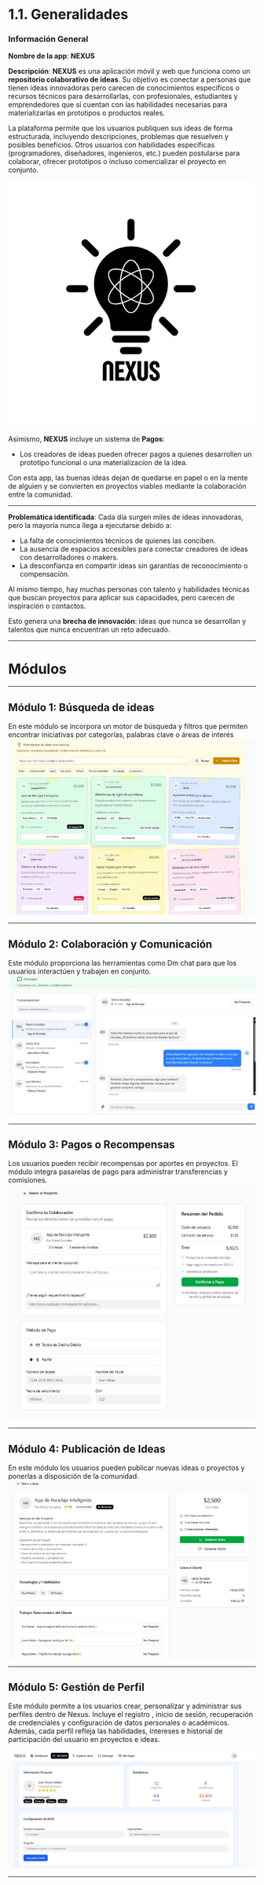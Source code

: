 # 1.1. Generalidades

### Información General

**Nombre de la app**: **NEXUS**

**Descripción**:
**NEXUS** es una aplicación móvil y web que funciona como un **repositorio colaborativo de ideas**. Su objetivo es conectar a personas que tienen ideas innovadoras pero carecen de conocimientos especificos o recursos técnicos para desarrollarlas, con profesionales, estudiantes y emprendedores que sí cuentan con las habilidades necesarias para materializarlas en prototipos o productos reales.

La plataforma permite que los usuarios publiquen sus ideas de forma estructurada, incluyendo descripciones, problemas que resuelven y posibles beneficios. Otros usuarios con habilidades específicas (programadores, diseñadores, ingenieros, etc.) pueden postularse para colaborar, ofrecer prototipos o incluso comercializar el proyecto en conjunto.

![Logo de Nexus](./images/NEXUS-LOGO.webp)

Asimismo, **NEXUS** incluye un sistema de **Pagos**:

* Los creadores de ideas pueden ofrecer pagos a quienes desarrollen un prototipo funcional o una materializacion de la idea.

Con esta app, las buenas ideas dejan de quedarse en papel o en la mente de alguien y se convierten en proyectos viables mediante la colaboración entre la comunidad.

- - -

**Problemática identificada**:
Cada día surgen miles de ideas innovadoras, pero la mayoría nunca llega a ejecutarse debido a:

* La falta de conocimientos técnicos de quienes las conciben.
* La ausencia de espacios accesibles para conectar creadores de ideas con desarrolladores o makers.
* La desconfianza en compartir ideas sin garantías de reconocimiento o compensación.

Al mismo tiempo, hay muchas personas con talento y habilidades técnicas que buscan proyectos para aplicar sus capacidades, pero carecen de inspiración o contactos.

Esto genera una **brecha de innovación**: ideas que nunca se desarrollan y talentos que nunca encuentran un reto adecuado.
- - -
# Módulos
---

## Módulo 1: Búsqueda de ideas

En este módulo se incorpora un motor de búsqueda y filtros que permiten encontrar iniciativas por categorías, palabras clave o áreas de interés
![Mockup modulo 1](./images/mBusqueda.webp)

---

## Módulo 2: Colaboración y Comunicación

Este módulo proporciona las herramientas como Dm chat para que los usuarios interactúen y trabajen en conjunto. 
![Mockup modulo 2](./images/mColaboracion.webp)

---

## Módulo 3: Pagos o Recompensas

Los usuarios pueden recibir recompensas por aportes en proyectos. El módulo integra pasarelas de pago para administrar transferencias y comisiones.
![Mockup modulo 3](./images/mPago.webp)

---

## Módulo 4: Publicación de Ideas

En este módulo los usuarios pueden publicar nuevas ideas o proyectos y ponerlas a disposición de la comunidad. 
![Mockup modulo 4](./images/mPublicacion.webp)

---

## Módulo 5: Gestión de Perfil

Este módulo permite a los usuarios crear, personalizar y administrar sus perfiles dentro de Nexus. Incluye el registro , inicio de sesión, recuperación de credenciales y configuración de datos personales o académicos. Además, cada perfil refleja las habilidades, intereses e historial de participación del usuario en proyectos e ideas.

![Mockup modulo 5](./images/mPerfil.webp)

---


